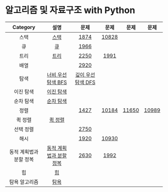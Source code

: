 # 알고리즘 및 자료구조 with Python

|Category|설명|문제|문제|문제|문제|
|:---:|:---:|:---:|:---:|:---:|:---:|
|스택|[스택](https://github.com/DAWUNHAN/algorithms-and-dataStructure/blob/master/%EC%8A%A4%ED%83%9D%20(Stack).ipynb)|[1874](https://github.com/DAWUNHAN/algorithms-and-dataStructure/blob/master/%EB%B0%B1%EC%A4%80%20%EB%AC%B8%EC%A0%9C%ED%92%80%EC%9D%B4/%5B%EC%8A%A4%ED%83%9D_%EA%B7%B8%EB%A6%AC%EB%94%94%5D_%ED%95%98_1874.ipynb)|[10828](https://github.com/DAWUNHAN/algorithms-and-dataStructure/blob/master/%EB%B0%B1%EC%A4%80%20%EB%AC%B8%EC%A0%9C%ED%92%80%EC%9D%B4/%5B%EC%8A%A4%ED%83%9D%5D_10828.ipynb)|
|큐|[큐](https://github.com/DAWUNHAN/algorithms-and-dataStructure/blob/master/%ED%81%90%20(Queue).ipynb)|[1966](https://github.com/DAWUNHAN/algorithms-and-dataStructure/blob/master/%EB%B0%B1%EC%A4%80%20%EB%AC%B8%EC%A0%9C%ED%92%80%EC%9D%B4/%5B%ED%81%90%5D_%ED%95%98_1966.ipynb)||
|트리|[트리](https://github.com/DAWUNHAN/algorithms-and-dataStructure/blob/master/%ED%8A%B8%EB%A6%AC.ipynb)|[2250](https://github.com/DAWUNHAN/algorithms-and-dataStructure/blob/master/%EB%B0%B1%EC%A4%80%20%EB%AC%B8%EC%A0%9C%ED%92%80%EC%9D%B4/%5B%ED%8A%B8%EB%A6%AC%2C%20%EA%B5%AC%ED%98%84%5D%20%EC%A4%91%20-%202250%20-%20%ED%8A%B8%EB%A6%AC%EC%9D%98%20%EB%86%92%EC%9D%B4%EC%99%80%20%EB%84%88%EB%B9%84.ipynb)|[1991](https://github.com/DAWUNHAN/algorithms-and-dataStructure/blob/master/%EB%B0%B1%EC%A4%80%20%EB%AC%B8%EC%A0%9C%ED%92%80%EC%9D%B4/%5B%ED%8A%B8%EB%A6%AC%2C%20%EC%9E%AC%EA%B7%80%5D%20%ED%95%98%20-%201991%20-%20%ED%8A%B8%EB%A6%AC%20%EC%88%9C%ED%9A%8C.ipynb)|
|배열||[2920](https://github.com/DAWUNHAN/algorithms-and-dataStructure/blob/master/%EB%B0%B1%EC%A4%80%20%EB%AC%B8%EC%A0%9C%ED%92%80%EC%9D%B4/%5B%EB%B0%B0%EC%97%B4%5D_%ED%95%98_2920.ipynb)||
|탐색|[너비 우선 탐색 BFS](https://github.com/DAWUNHAN/Algorithms-and-DataStructure/blob/master/%EB%84%88%EB%B9%84%20%EC%9A%B0%EC%84%A0%20%ED%83%90%EC%83%89%20(Breadth-First%20Search).ipynb)|[깊이 우선 탐색 DFS](https://github.com/DAWUNHAN/Algorithms-and-DataStructure/blob/master/%EA%B9%8A%EC%9D%B4%20%EC%9A%B0%EC%84%A0%20%ED%83%90%EC%83%89%20(Depth-First%20Search).ipynb)||
|이진 탐색|[이진 탐색](https://github.com/DAWUNHAN/Algorithms-and-DataStructure/blob/master/%EC%9D%B4%EC%A7%84%20%ED%83%90%EC%83%89%20(Binary%20Search).ipynb)|||
|순차 탐색|[순차 탐색](https://github.com/DAWUNHAN/Algorithms-and-DataStructure/blob/master/%EC%88%9C%EC%B0%A8%20%ED%83%90%EC%83%89%20(Sequential%20Search).ipynb)|||
|정렬||[1427](https://github.com/DAWUNHAN/algorithms-and-dataStructure/blob/master/%EB%B0%B1%EC%A4%80%20%EB%AC%B8%EC%A0%9C%ED%92%80%EC%9D%B4/%5B%EC%A0%95%EB%A0%AC%5D_%ED%95%98_1427.ipynb)|[10184](https://github.com/DAWUNHAN/algorithms-and-dataStructure/blob/master/%EB%B0%B1%EC%A4%80%20%EB%AC%B8%EC%A0%9C%ED%92%80%EC%9D%B4/%5B%EC%A0%95%EB%A0%AC%5D_10814.ipynb)|[11650](https://github.com/DAWUNHAN/algorithms-and-dataStructure/blob/master/%EB%B0%B1%EC%A4%80%20%EB%AC%B8%EC%A0%9C%ED%92%80%EC%9D%B4/%5B%EC%A0%95%EB%A0%AC%5D_11650.ipynb)|[10989](https://github.com/DAWUNHAN/algorithms-and-dataStructure/blob/master/%EB%B0%B1%EC%A4%80%20%EB%AC%B8%EC%A0%9C%ED%92%80%EC%9D%B4/%5B%EC%A0%95%EB%A0%AC%5D_10989.ipynb)|
|퀵 정렬|[퀵 정렬](https://github.com/DAWUNHAN/algorithms-and-dataStructure/blob/master/%ED%80%B5%20%EC%A0%95%EB%A0%AC%20(Quick%20Sort).ipynb)|||
|선택 정렬||[2750](https://github.com/DAWUNHAN/algorithms-and-dataStructure/blob/master/%EB%B0%B1%EC%A4%80%20%EB%AC%B8%EC%A0%9C%ED%92%80%EC%9D%B4/%5B%EC%A0%95%EB%A0%AC%5D_%ED%95%98_2750_%EC%88%98_%EC%A0%95%EB%A0%AC.ipynb)||
|해시||[1920](https://github.com/DAWUNHAN/algorithms-and-dataStructure/blob/master/%EB%B0%B1%EC%A4%80%20%EB%AC%B8%EC%A0%9C%ED%92%80%EC%9D%B4/%5B%ED%95%B4%EC%8B%9C%2C%EB%B0%B0%EC%97%B4%5D_%ED%95%98_1920.ipynb)|[10930](https://github.com/DAWUNHAN/algorithms-and-dataStructure/blob/master/%EB%B0%B1%EC%A4%80%20%EB%AC%B8%EC%A0%9C%ED%92%80%EC%9D%B4/%5B%ED%95%B4%EC%8B%9C%5D_%ED%95%98_10930_SHA_256.ipynb)|
|동적 계획법과 분할 정복|[동적 계획법과 분할 정복](https://github.com/DAWUNHAN/Algorithms-and-DataStructure/blob/master/%EB%8F%99%EC%A0%81%20%EA%B3%84%ED%9A%8D%EB%B2%95%20(Dynamic%20Programming)%EA%B3%BC%20%EB%B6%84%ED%95%A0%20%EC%A0%95%EB%B3%B5%20(Divide%20and%20Conquer).ipynb)|[2630](https://github.com/DAWUNHAN/algorithms-and-dataStructure/blob/master/%EB%B0%B1%EC%A4%80%20%EB%AC%B8%EC%A0%9C%ED%92%80%EC%9D%B4/%5B%EB%B6%84%ED%95%A0%EA%B3%BC_%EC%A0%95%EB%B3%B5%5D_2630.ipynb)|[1992](https://github.com/DAWUNHAN/algorithms-and-dataStructure/blob/master/%EB%B0%B1%EC%A4%80%20%EB%AC%B8%EC%A0%9C%ED%92%80%EC%9D%B4/%5B%EB%B6%84%ED%95%A0%EA%B3%BC_%EC%A0%95%EB%B3%B5%5D_1992.ipynb)|
|힙|[힙](https://github.com/DAWUNHAN/algorithms-and-dataStructure/blob/master/%ED%9E%99.ipynb)|||
|탐욕 알고리즘|[탐욕](https://github.com/DAWUNHAN/algorithms-and-dataStructure/blob/master/%20%ED%83%90%EC%9A%95%20%EC%95%8C%EA%B3%A0%EB%A6%AC%EC%A6%98%20(Greedy%20Algorithm).ipynb)|||
